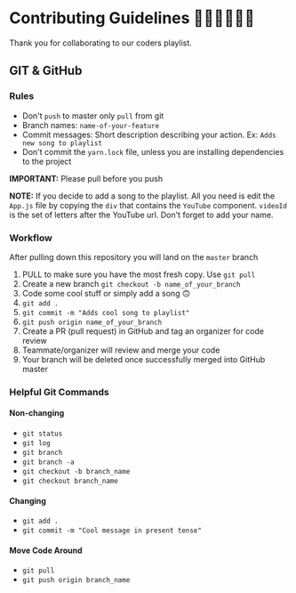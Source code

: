 # Contributing Guidelines 👩🏻‍💻👨🏻‍💻

Thank you for collaborating to our coders playlist.

## GIT & GitHub

### Rules

- Don't `push` to master only `pull` from git
- Branch names: `name-of-your-feature`
- Commit messages: Short description describing your action. Ex: `Adds new song to playlist`
- Don't commit the `yarn.lock` file, unless you are installing dependencies to the project

**IMPORTANT:** Please pull before you push

**NOTE:** If you decide to add a song to the playlist. All you need is edit the `App.js` file by copying the `div` that contains the `YouTube` component. `videoId` is the set of letters after the YouTube url. Don't forget to add your name.

### Workflow

After pulling down this repository you will land on the `master` branch

1. PULL to make sure you have the most fresh copy. Use `git pull`
2. Create a new branch `git checkout -b name_of_your_branch`
3. Code some cool stuff or simply add a song 🙃
4. `git add .`
5. `git commit -m "Adds cool song to playlist"`
6. `git push origin name_of_your_branch`
7. Create a PR (pull request) in GitHub and tag an organizer for code review
8. Teammate/organizer will review and merge your code
9. Your branch will be deleted once successfully merged into GitHub master

### Helpful Git Commands

#### Non-changing

- `git status`
- `git log`
- `git branch`
- `git branch -a`
- `git checkout -b branch_name`
- `git checkout branch_name`

#### Changing

- `git add .`
- `git commit -m "Cool message in present tense"`

#### Move Code Around

- `git pull`
- `git push origin branch_name`
